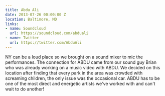 ```yaml
---
title: Abdu Ali
date: 2013-07-26 00:00:00 Z
location: Baltimore, MD
links:
- name: Soundcloud
  url: https://soundcloud.com/abduali
- name: Twitter
  url: https://twitter.com/AbduAli
---
```


NY can be a loud place so we brought on a sound mixer to mic the performances. The connection for ABDU came from our sound guy Brian who was already working on a music video with ABDU. We decided on this location after finding that every park in the area was crowded with screaming children, the only issue was the occasional car. ABDU has to be one of the most direct and energetic artists we've worked with and can't wait to do another!
